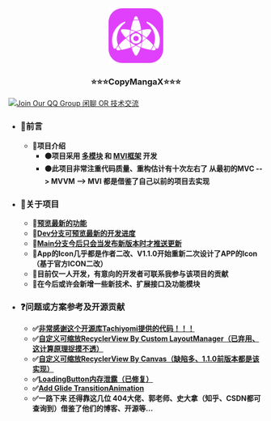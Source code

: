 <div align="center">
  <a href="https://github.com/CrowForKotlin/CopyManga_Crow">
    <img src="docs/images/logo - 1024px.png" alt="Logo" width="108" height="108">
  </a>

<h3 align="center">⭐⭐⭐CopyMangaX⭐⭐⭐</h3>
</div>

[![Join Our QQ Group 闲聊 OR 技术交流](https://img.shields.io/badge/QQ%20Group-749015160-blue?style=for-the-badge&logo=tencent-qq&logoColor=white)](https://jq.qq.com/?_wv=1027&k=XIMjBxZW)

- ### **🔶前言**
    - **🔷项目介绍**
        - **🟠项目采用 <u>多模块</u> 和 <u>MVI框架</u> 开发**
        - **🟠此项目非常注重代码质量、重构估计有十次左右了 从最初的MVC --> MVVM --> MVI 都是借鉴了自己以前的项目去实现**

- ### **🔶关于项目**
    - **🔷[预览最新的功能](https://www.mubucm.com/doc/7dmuZK6gvPP)**
    - **🔷[Dev分支可预览最新的开发进度](https://github.com/CrowForKotlin/CopyManga_Crow/tree/dev)**
    - **🔷[Main分支今后只会当发布新版本时才推送更新](https://github.com/CrowForKotlin/CopyManga_Crow/tree/main)**
    - **🔷App的Icon几乎都是作者二改、V1.1.0开始重新二次设计了APP的Icon（基于官方ICON二改）**
    - **🔷目前仅一人开发，有意向的开发者可联系我参与该项目的贡献**
    - **🔷在今后或许会新增一些新技术、扩展接口及功能模块**

- ### **❓问题或方案参考及开源贡献**
    - **✅[非常感谢这个开源库Tachiyomi提供的代码！！！](https://github.com/tachiyomiorg/tachiyomi)**
    - **✅[自定义可缩放RecyclerView By Custom LayoutManager（已弃用、这计算原理捉摸不透）](https://ekibun.github.io/ekibook/2020/03/19/scalablelayoutmanager/)**
    - **✅[自定义可缩放RecyclerView By Canvas（缺陷多、1.1.0前版本都是该实现）](https://github.com/AhaochGan/GalleryView)**
    - **✅[LoadingButton内存泄露（已修复）](https://github.com/leandroBorgesFerreira/LoadingButtonAndroid/issues/144#issuecomment-585668460)**
    - **✅[Add Glide TransitionAnimation](https://github.com/bumptech/glide/issues/692)**
    - **✅一路下来 还得靠这几位 404大佬、郭老师、史大拿（知乎、CSDN都可查询到）借鉴了他们的博客、开源等...**
